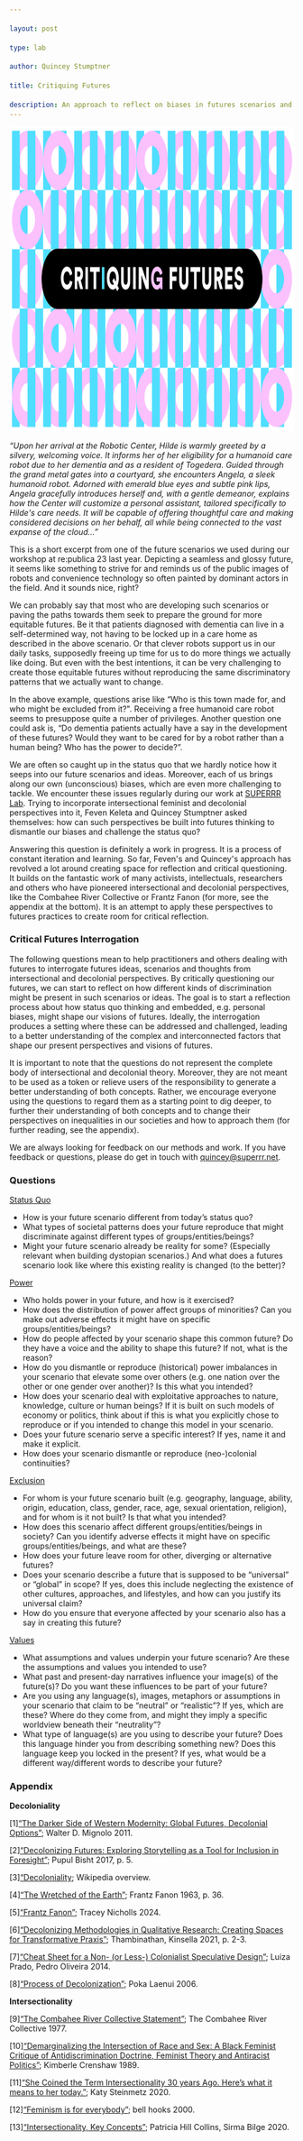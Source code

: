 ```yaml
---

layout: post

type: lab

author: Quincey Stumptner

title: Critiquing Futures

description: An approach to reflect on biases in futures scenarios and ideas.
---
```

<img src="/assets/img/blog/nachbau_critiquing_v2.png" alt="A colorful pattern of turqoise and pink shapes, with the headline Critiquing Futures written over it." width="540" height="540">


<p>
    <i>
        “Upon her arrival at the Robotic Center, Hilde is warmly greeted by a silvery, welcoming voice. It informs her of her eligibility for a humanoid care robot due to her dementia and as a resident of Togedera. Guided through the grand metal gates into a courtyard, she encounters Angela, a sleek humanoid robot. Adorned with emerald blue eyes and subtle pink lips, Angela gracefully introduces herself and, with a gentle demeanor, explains how the Center will customize a personal assistant, tailored specifically to Hilde's care needs. It will be capable of offering thoughtful care and making considered decisions on her behalf, all while being connected to the vast expanse of the cloud...”
    </i>
</p>

<p>
    This is a short excerpt from one of the future scenarios we used during our workshop at re:publica 23 last year. Depicting a seamless and glossy future, it seems like something to strive for and reminds us of the public images of robots and convenience technology so often painted by dominant actors in the field. And it sounds nice, right?
</p>

<p>
    We can probably say that most who are developing such scenarios or paving the paths towards them seek to prepare the ground for more equitable futures. Be it that patients diagnosed with dementia can live in a self-determined way, not having to be locked up in a care home as described in the above scenario. Or that clever robots support us in our daily tasks, supposedly freeing up time for us to do more things we actually like doing. But even with the best intentions, it can be very challenging to create those equitable futures without reproducing the same discriminatory patterns that we actually want to change.
</p>

<p>
    In the above example, questions arise like “Who is this town made for, and who might be excluded from it?". Receiving a free humanoid care robot seems to presuppose quite a number of privileges. Another question one could ask is, “Do dementia patients actually have a say in the development of these futures? Would they want to be cared for by a robot rather than a human being? Who has the power to decide?”.
</p>

<p>
    We are often so caught up in the status quo that we hardly notice how it seeps into our future scenarios and ideas. Moreover, each of us brings along our own (unconscious) biases, which are even more challenging to tackle. We encounter these issues regularly during our work at <a href="https://superrr.net/">SUPERRR Lab</a>. Trying to incorporate intersectional feminist and decolonial perspectives into it, Feven Keleta and Quincey Stumptner asked themselves: how can such perspectives be built into futures thinking to dismantle our biases and challenge the status quo?
</p>

<p>
    Answering this question is definitely a work in progress. It is a process of constant iteration and learning. So far, Feven's and Quincey's approach has revolved a lot around creating space for reflection and critical questioning. It builds on the fantastic work of many activists, intellectuals, researchers and others who have pioneered intersectional and decolonial perspectives, like the Combahee River Collective or Frantz Fanon (for more, see the appendix at the bottom). It is an attempt to apply these perspectives to futures practices to create room for critical reflection.
</p>

<h3> Critical Futures Interrogation</h3>


<p>
    The following questions mean to help practitioners and others dealing with futures to interrogate futures ideas, scenarios and thoughts from intersectional and decolonial perspectives. By critically questioning our futures, we can start to reflect on how different kinds of discrimination might be present in such scenarios or ideas. The goal is to start a reflection process about how status quo thinking and embedded, e.g. personal biases, might shape our visions of futures. Ideally, the interrogation produces a setting where these can be addressed and challenged, leading to a better understanding of the complex and interconnected factors that shape our present perspectives and visions of futures.
</p>

<p>
    It is important to note that the questions do not represent the complete body of intersectional and decolonial theory. Moreover, they are not meant to be used as a token or relieve users of the responsibility to generate a better understanding of both concepts. Rather, we encourage everyone using the questions to regard them as a starting point to dig deeper, to further their understanding of both concepts and to change their perspectives on inequalities in our societies and how to approach them (for further reading, see the appendix).
</p>

<p>
    We are always looking for feedback on our methods and work. If you have feedback or questions, please do get in touch with <a href="mailto:quincey@superrr.net">quincey@superrr.net</a>.
</p>

<h3>Questions</h3>


<p><u>Status Quo</u></p>

<ul>
    <li>How is your future scenario different from today’s status quo?</li>
    <li>What types of societal patterns does your future reproduce that might discriminate against different types of groups/entities/beings?</li>
    <li>
        Might your future scenario already be reality for some? (Especially relevant when building dystopian scenarios.) And what does a futures scenario look like where this existing reality is changed (to the better)?
    </li>
</ul>

<p><u> Power</u></p>

<ul>
    <li>Who holds power in your future, and how is it exercised?</li>
    <li>
        How does the distribution of power affect groups of minorities? Can you make out adverse effects it might have on specific groups/entities/beings?</li>
    <li>
        How do people affected by your scenario shape this common future? Do they have a voice and the ability to shape this future? If not, what is the reason?</li>
    <li>
        How do you dismantle or reproduce (historical) power imbalances in your scenario that elevate some over others (e.g. one nation over the other or one gender over another)? Is this what you intended?
    </li>
    <li>
        How does your scenario deal with exploitative approaches to nature, knowledge, culture or human beings? If it is built on such models of economy or politics, think about if this is what you explicitly chose to reproduce or if you intended to change this model in your scenario.
    </li>
    <li>Does your future scenario serve a specific interest? If yes, name it and make it explicit.</li>
    <li>How does your scenario dismantle or reproduce (neo-)colonial continuities?</li>
</ul>

<p><u>Exclusion</u></p>

<ul>
    <li>For whom is your future scenario built (e.g. geography, language, ability, origin, education, class, gender, race, age, sexual orientation, religion), and for whom is it not built? Is that what you intended?</li>
    <li>
        How does this scenario affect different groups/entities/beings in society? Can you identify adverse effects it might have on specific groups/entities/beings, and what are these?
    </li>
    <li>How does your future leave room for other, diverging or alternative futures?</li>
    <li>
        Does your scenario describe a future that is supposed to be “universal” or “global” in scope? If yes, does this include neglecting the existence of other cultures, approaches, and lifestyles, and how can you justify its universal claim?
    </li>
    <li>How do you ensure that everyone affected by your scenario also has a say in creating this future?</li>
</ul>

<p><u>Values</u></p>

<ul>
    <li>
        What assumptions and values underpin your future scenario? Are these the assumptions and values you intended to use?
    </li>
    <li>
        What past and present-day narratives influence your image(s) of the future(s)? Do you want these influences to be part of your future?
    </li>
    <li>
        Are you using any language(s), images, metaphors or assumptions in your scenario that claim to be “neutral” or “realistic”? If yes, which are these? Where do they come from, and might they imply a specific worldview beneath their “neutrality”?
    </li>
    <li>
        What type of language(s) are you using to describe your future? Does this language hinder you from describing something new? Does this language keep you locked in the present? If yes, what would be a different way/different words to describe your future?
    </li>
</ul>

<h3>Appendix</h3>
<p><b>Decoloniality</b></p>

<p>
    [1]<a href="https://www.jstor.org/stable/j.ctv125jqbw">“The Darker Side of Western Modernity: Global Futures, Decolonial Options”</a>; Walter D. Mignolo 2011.
</p>
<p>
    [2]<a href="https://openresearch.ocadu.ca/id/eprint/2129/1/Bisht_Pupul_2017_MDES_SFI_MRP.pdf">“Decolonizing Futures: Exploring Storytelling as a Tool for Inclusion in Foresight”</a>; Pupul Bisht 2017, p. 5.
</p>
<p>
    [3]<a href="https://en.wikipedia.org/wiki/Decoloniality">“Decoloniality</a>; Wikipedia overview.
</p>
<p>
    [4]<a href="https://monoskop.org/images/6/6b/Fanon_Frantz_The_Wretched_of_the_Earth_1963.pdf">“The Wretched of the Earth”</a>; Frantz Fanon 1963, p. 36.
</p>
<p>
    [5]<a href="https://iep.utm.edu/fanon/">“Frantz Fanon”</a>; Tracey Nicholls 2024.
</p>
<p>
    [6]<a href="https://journals.sagepub.com/doi/full/10.1177/16094069211014766">“Decolonizing Methodologies in Qualitative Research: Creating Spaces for Transformative Praxis”</a>; Thambinathan, Kinsella 2021, p. 2-3.
</p>
<p>
    [7]<a href="https://medium.com/a-parede/cheat-sheet-for-a-non-or-less-colonialist-speculative-design-9a6b4ae3c465">“Cheat Sheet for a Non- (or Less-) Colonialist Speculative Design”</a>; Luiza Prado, Pedro Oliveira 2014.
</p>
<p>
    [8]<a href="https://www.sjsu.edu/people/marcos.pizarro/courses/maestros/s0/Laenui.pdf">“Process of Decolonization”</a>; Poka Laenui 2006.
</p>

<p><b>Intersectionality</b></p>

<p>
    [9]<a href="https://www.blackpast.org/african-american-history/combahee-river-collective-statement-1977/">“The Combahee River Collective Statement”</a>; The Combahee River Collective 1977.
</p>
<p>
    [10]<a href="https://chicagounbound.uchicago.edu/cgi/viewcontent.cgi?article=1052&context=uclf">“Demarginalizing the Intersection of Race and Sex: A Black Feminist Critique of Antidiscrimination Doctrine, Feminist Theory and Antiracist Politics”</a>; Kimberle Crenshaw 1989.
</p>
<p>
    [11]<a href="https://time.com/5786710/kimberle-crenshaw-intersectionality/">“She Coined the Term Intersectionality 30 years Ago. Here’s what it means to her today.”</a>; Katy Steinmetz 2020.
</p>
<p>
    [12]<a href="https://books.google.de/books/about/Feminism_is_for_Everybody.html?id=0au7QbAJH0gC&redir_esc=y">“Feminism is for everybody”</a>; bell hooks 2000.
</p>
<p>
    [13]<a href="https://books.google.de/books/about/Intersectionality.html?id=5qe7yAEACAAJ&redir_esc=y">“Intersectionality, Key Concepts”</a>; Patricia Hill Collins, Sirma Bilge 2020.
</p>
